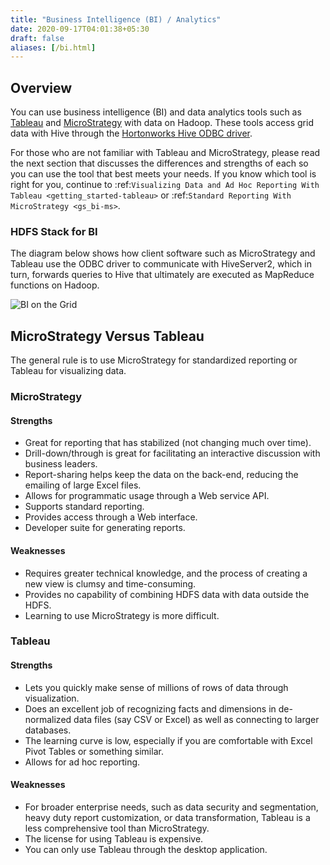 ```yaml
---
title: "Business Intelligence (BI) / Analytics"
date: 2020-09-17T04:01:38+05:30
draft: false
aliases: [/bi.html]
---
```


<!---
  Licensed to the Apache Software Foundation (ASF) under one
  or more contributor license agreements.  See the NOTICE file
  distributed with this work for additional information
  regarding copyright ownership.  The ASF licenses this file
  to you under the Apache License, Version 2.0 (the
  "License"); you may not use this file except in compliance
  with the License.  You may obtain a copy of the License at

  http://www.apache.org/licenses/LICENSE-2.0

  Unless required by applicable law or agreed to in writing,
  software distributed under the License is distributed on an
  "AS IS" BASIS, WITHOUT WARRANTIES OR CONDITIONS OF ANY
  KIND, either express or implied.  See the License for the
  specific language governing permissions and limitations
  under the License.
-->

Overview
--------

You can use business intelligence (BI) and data analytics tools such as [Tableau](http://www.tableausoftware.com/) and
[MicroStrategy](https://www.microstrategy.com/us/) with data on Hadoop. These tools access grid data with Hive through
the
[Hortonworks Hive ODBC driver](http://hortonworks.com/wp-content/uploads/2013/04/Hortonworks-Hive-ODBC-Driver-User-Guide.pdf).

For those who are not familiar with Tableau and MicroStrategy, please read the next section that discusses the
differences and strengths of each so you can use the tool that best meets your needs. If you know which tool is right
for you, continue to :ref:`Visualizing Data and Ad Hoc Reporting With Tableau <getting_started-tableau>` or
:ref:`Standard Reporting With MicroStrategy <gs_bi-ms>`.

### HDFS Stack for BI

The diagram below shows how client software such as MicroStrategy and Tableau use the ODBC driver to communicate with
HiveServer2, which in turn, forwards queries to Hive that ultimately are executed as MapReduce functions on Hadoop.

![BI on the Grid](../../images/bi_grid.png)

MicroStrategy Versus Tableau
----------------------------

The general rule is to use MicroStrategy for standardized reporting or Tableau for visualizing data.

### MicroStrategy

#### Strengths

- Great for reporting that has stabilized (not changing much over time).
- Drill-down/through is great for facilitating an interactive discussion with business leaders.
- Report-sharing helps keep the data on the back-end, reducing the emailing of large Excel files.
- Allows for programmatic usage through a Web service API.
- Supports standard reporting.
- Provides access through a Web interface.
- Developer suite for generating reports.

#### Weaknesses

- Requires greater technical knowledge, and the process of creating a new view is clumsy and time-consuming.
- Provides no capability of combining HDFS data with data outside the HDFS.
- Learning to use MicroStrategy is more difficult.

### Tableau 

#### Strengths

- Lets you quickly make sense of millions of rows of data through visualization. 
- Does an excellent job of recognizing facts and dimensions in de-normalized data files (say CSV or Excel) as well as
  connecting to larger databases.
- The learning curve is low, especially if you are comfortable with Excel Pivot Tables or something similar.
- Allows for ad hoc reporting.

#### Weaknesses

- For broader enterprise needs, such as data security and segmentation, heavy duty report customization, or data
  transformation, Tableau is a less comprehensive tool than MicroStrategy.
- The license for using Tableau is expensive.
- You can only use Tableau through the desktop application.
